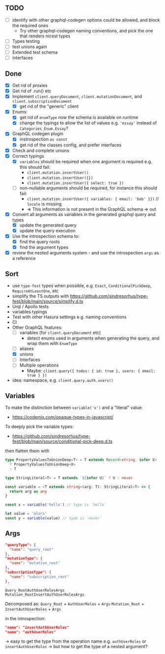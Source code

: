 ## TODO

- [ ] identify with other graphql-codegen options could be allowed, and block the required ones
  - Try other graphql-codegen naming conventions, and pick the one that renders nicest types
- [ ] Types testing
- [ ] test unions again
- [ ] Extended test schema
- [ ] interfaces

## Done

- [x] Get rid of proxies
- [x] Get rid of .run() etc
- [x] Implement `client.queryDocument`, `client.mutationDocument`, and `client.subscriptionDocument`
  - [x] get rid of the "generic" client
- [x] Enums:
  - [x] get rid of `enumType` now the schema is available on runtime
  - [x] change the typings to allow the list of values e.g. `'essay'` instead of `Categories_Enum.Essay`?
- [x] GraphQL codegen plugin
  - [x] instrospection `as const`
  - [x] get rid of the classes config, and prefer interfaces
- [x] Check and complete unions
- [x] Correct typings
  - [x] `variables` should be required when one argument is required e.g. this should fail:
    - `client.mutation.insertUser()`
    - `client.mutation.insertUser({})`
    - `client.mutation.insertUser({ select: true })`
  - [ ] non-nullable arguments should be required, for instance this should fail:
    - `client.mutation.insertUser({ variables: { email: 'bob' }})` // `locale` is missing
    - => This information is not present in the GraphQL schema => out
- [x] Convert all arguments as variables in the generated graphql query and types
  - [x] update the generated query
  - [x] update the query execution
- [x] Use the introspection schema to:
  - [x] find the query roots
  - [x] find the argument types
- [x] review the nested arguments system - and use the introspection `args` as a reference

## Sort

- use `type-fest` types when possible, e.g. `Exact`, `ConditionalPickDeep`, `RequireAtLeastOne`, etc
- simplify the TS outputs with https://github.com/sindresorhus/type-fest/blob/main/source/simplify.d.ts
- Urql / Apollo tests
- variables typings
- Test with other Hasura settings e.g. naming conventions
- CI
- Other GraphQL features:
  - [ ] variables (for `client.queryDocument` etc)
    - detect enums used in arguments when generating the query, and wrap them with `EnumType`
  - [ ] aliases
  - [x] unions
  - [ ] Interfaces
  - [ ] Multiple operations
    - Maybe: `client.query({ todos: { id: true }, users: { email: true } })`
- idea: namespace, e.g. `client.query.auth.users()`

## Variables

To make the distinction between `variable('x')` and a "literal" value:

- https://codemix.com/opaque-types-in-javascript/

To deeply pick the variable types:

- https://github.com/sindresorhus/type-fest/blob/main/source/conditional-pick-deep.d.ts

then flatten them with

```ts
type PropertyValuesToUnionDeep<T> = T extends Record<string, infer X>
  ? PropertyValuesToUnionDeep<X>
  : T
```

```typescript
type StringLiteral<T> = T extends `${infer U}` ? U : never

const variable = <T extends string>(arg: T): StringLiteral<T> => {
  return arg as any
}

const x = variable('hello') // type is `hello`

let value = 'alors'
const y = variable(value) // type is `never`
```

## Args

```json
"queryType": {
  "name": "query_root"
},
"mutationType": {
  "name": "mutation_root"
},
"subscriptionType": {
  "name": "subscription_root"
},
```

```
Query_RootAuthUserRolesArgs
Mutation_RootInsertAuthUserRolesArgs
```

Decomposed as:
`Query_Root` + `AuthUserRoles` + `Args`
`Mutation_Root` + `InsertAuthUserRoles` + `Args`

in the introspection:

```json
"name": "insertAuthUserRoles"
"name": "authUserRoles"
```

-> easy to get the type from the operation name e.g. `authUserRoles` or `insertAuthUserRoles`
-> but how to get the type of a nested argument?
